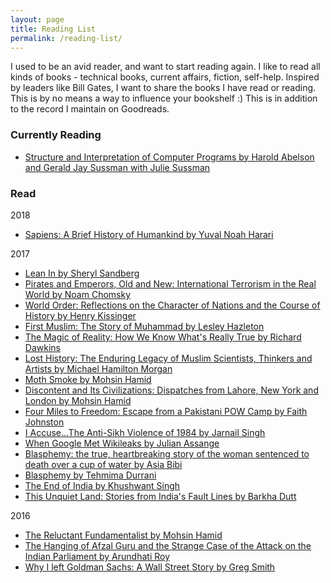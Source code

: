 ```yaml
---
layout: page
title: Reading List
permalink: /reading-list/
---
```


I used to be an avid reader, and want to start reading again. I like to read all kinds of books - technical books, current affairs, fiction, self-help. Inspired by leaders like Bill Gates, I want to share the books I have read or reading. This is by no means a way to influence your bookshelf :) This is in addition to the record I maintain on Goodreads.

### Currently Reading

* [Structure and Interpretation of Computer Programs by Harold Abelson and Gerald Jay Sussman with Julie Sussman](https://mitpress.mit.edu/sicp/)

### Read

2018
* [Sapiens: A Brief History of Humankind by Yuval Noah Harari](http://www.ynharari.com/book/sapiens/) 

2017
* [Lean In by Sheryl Sandberg](https://leanin.org/book/)  
* [Pirates and Emperors, Old and New: International Terrorism in the Real World by Noam Chomsky](https://chomsky.info/books/)  
* [World Order: Reflections on the Character of Nations and the Course of History by Henry Kissinger](http://www.henryakissinger.com/books.html)  
* [First Muslim: The Story of Muhammad by Lesley Hazleton](http://thefirstmuslim.com/)  
* [The Magic of Reality: How We Know What's Really True by Richard Dawkins](https://www.richarddawkins.net/2013/02/the-magic-of-reality-hardcover/)  
* [Lost History: The Enduring Legacy of Muslim Scientists, Thinkers and Artists by Michael Hamilton Morgan](http://losthistoryonline.com/book.html)  
* [Moth Smoke by Mohsin Hamid](http://www.mohsinhamid.com/books.html)  
* [Discontent and Its Civilizations: Dispatches from Lahore, New York and London by Mohsin Hamid](http://www.mohsinhamid.com/books.html)  
* [Four Miles to Freedom: Escape from a Pakistani POW Camp by Faith Johnston](https://www.goodreads.com/book/show/19501549-four-miles-to-freedom)  
* [I Accuse...The Anti-Sikh Violence of 1984 by Jarnail Singh](https://www.goodreads.com/book/show/8587161-i-accuse-)  
* [When Google Met Wikileaks by Julian Assange](http://www.orbooks.com/catalog/when-google-met-wikileaks/)  
* [Blasphemy: the true, heartbreaking story of the woman sentenced to death over a cup of water by Asia Bibi](https://books.google.ca/books/about/Blasphemy.html?id=bXAsLgEACAAJ&redir_esc=y)  
* [Blasphemy by Tehmima Durrani](http://www.tehminadurrani.com/art_books.html)  
* [The End of India by Khushwant Singh](https://www.goodreads.com/book/show/2221909.The_End_of_India)  
* [This Unquiet Land: Stories from India's Fault Lines by Barkha Dutt](https://www.goodreads.com/book/show/27844365-this-unquiet-land)  

2016
* [The Reluctant Fundamentalist by Mohsin Hamid](http://www.mohsinhamid.com/books.html)  
* [The Hanging of Afzal Guru and the Strange Case of the Attack on the Indian Parliament by Arundhati Roy](https://www.goodreads.com/book/show/17786641-the-hanging-of-afzal-guru-and-the-strange-case-of-the-attack-on-the-indi)  
* [Why I left Goldman Sachs: A Wall Street Story by Greg Smith](https://www.goodreads.com/book/show/16059838-why-i-left-goldman-sachs)  
